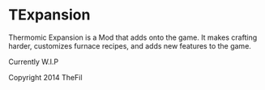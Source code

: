 TExpansion
==========

Thermomic Expansion is a Mod that adds onto the game. It makes crafting harder, customizes furnace recipes, and adds new features to the game.

Currently W.I.P

Copyright 2014 TheFil
